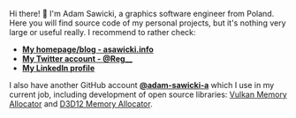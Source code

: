 Hi there! 👋 I'm Adam Sawicki, a graphics software engineer from Poland. Here you will find source code of my personal projects, but it's nothing very large or useful really. I recommend to rather check:

- **[My homepage/blog - asawicki.info](https://asawicki.info)**
- **[My Twitter account - @Reg__](https://twitter.com/Reg__)**
- **[My LinkedIn profile](https://www.linkedin.com/in/adamsawicki/)**

I also have another GitHub account **[@adam-sawicki-a](https://github.com/adam-sawicki-a)** which I use in my current job, including development of open source libraries: [Vulkan Memory Allocator](https://github.com/GPUOpen-LibrariesAndSDKs/VulkanMemoryAllocator) and [D3D12 Memory Allocator](https://github.com/GPUOpen-LibrariesAndSDKs/D3D12MemoryAllocator).
